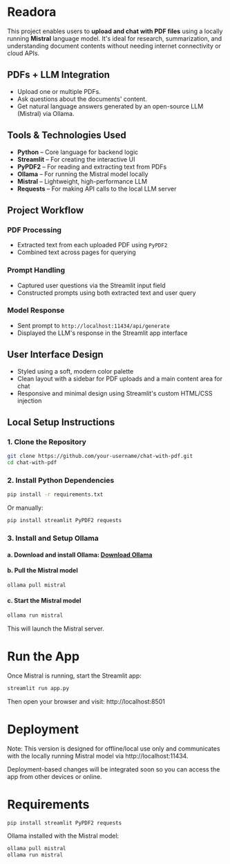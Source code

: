 # Readora
This project enables users to **upload and chat with PDF files** using a locally running **Mistral** language model. It's ideal for research, summarization, and understanding document contents without needing internet connectivity or cloud APIs.


## PDFs + LLM Integration

- Upload one or multiple PDFs.
- Ask questions about the documents' content.
- Get natural language answers generated by an open-source LLM (Mistral) via Ollama.


## Tools & Technologies Used

- **Python** – Core language for backend logic
- **Streamlit** – For creating the interactive UI
- **PyPDF2** – For reading and extracting text from PDFs
- **Ollama** – For running the Mistral model locally
- **Mistral** – Lightweight, high-performance LLM
- **Requests** – For making API calls to the local LLM server


## Project Workflow

### PDF Processing
- Extracted text from each uploaded PDF using `PyPDF2`
- Combined text across pages for querying

### Prompt Handling
- Captured user questions via the Streamlit input field
- Constructed prompts using both extracted text and user query

### Model Response
- Sent prompt to `http://localhost:11434/api/generate`
- Displayed the LLM's response in the Streamlit app interface


## User Interface Design

- Styled using a soft, modern color palette
- Clean layout with a sidebar for PDF uploads and a main content area for chat
- Responsive and minimal design using Streamlit's custom HTML/CSS injection


## Local Setup Instructions

### 1. Clone the Repository

```bash
git clone https://github.com/your-username/chat-with-pdf.git
cd chat-with-pdf
```

### 2. Install Python Dependencies
```bash
pip install -r requirements.txt
```

Or manually:

```bash
pip install streamlit PyPDF2 requests
```

### 3. Install and Setup Ollama
#### a. Download and install Ollama:  [Download Ollama](https://ollama.com/download)
#### b. Pull the Mistral model
```bash
ollama pull mistral
```
#### c. Start the Mistral model
```bash
ollama run mistral
```
This will launch the Mistral server.

# Run the App
Once Mistral is running, start the Streamlit app:

```bash
streamlit run app.py
```
Then open your browser and visit: http://localhost:8501

# Deployment
Note: This version is designed for offline/local use only and communicates with the locally running Mistral model via http://localhost:11434.

Deployment-based changes will be integrated soon so you can access the app from other devices or online.

# Requirements
```bash
pip install streamlit PyPDF2 requests
```
Ollama installed with the Mistral model:

```bash
ollama pull mistral
ollama run mistral
```
